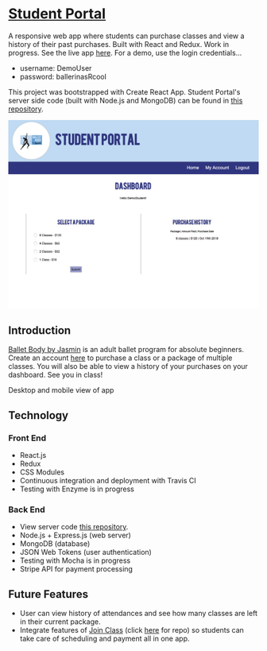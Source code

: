 # [Student Portal](https://student-portal-balletbody.herokuapp.com/)

A responsive web app where students can purchase classes and view a history of their past purchases. Built with React and Redux. Work in progress. See the live app [here](https://student-portal-balletbody.herokuapp.com/).
For a demo, use the login credentials...
* username: DemoUser
* password: ballerinasRcool

This project was bootstrapped with Create React App. Student Portal's server side code (built with Node.js and MongoDB) can be found in [this repository](https://github.com/JasminTrotter/student-portal-api).

![app screenshot](https://github.com/JasminTrotter/student-portal-client/blob/master/src/styles/assets/studentportalscreen.PNG)

## Introduction
[Ballet Body by Jasmin](https://www.balletbodybyjasmin.com/) is an adult ballet program for absolute beginners. Create an account [here](https://student-portal-balletbody.herokuapp.com/signup) to purchase a class or a package of multiple classes. You will also be able to view a history of your purchases on your dashboard. See you in class!

Desktop and mobile view of app

## Technology
### Front End
- React.js
- Redux
- CSS Modules
- Continuous integration and deployment with Travis CI
- Testing with Enzyme is in progress

### Back End
- View server code [this repository](https://github.com/JasminTrotter/student-portal-api).
- Node.js + Express.js (web server)
- MongoDB (database)
- JSON Web Tokens (user authentication)
- Testing with Mocha is in progress
- Stripe API for payment processing

## Future Features
- User can view history of attendances and see how many classes are left in their current package.
- Integrate features of [Join Class](https://join-class.herokuapp.com/) (click [here](https://github.com/JasminTrotter/Join-Class-App) for repo) so students can take care of scheduling and payment all in one app.
